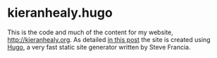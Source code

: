 # kieranhealy.hugo

This is the code and much of the content for my website, http://kieranhealy.org. As detailed [in this post](http://kieranhealy.org/blog/archives/2014/02/24/powered-by-hugo/) the site is created using [Hugo](http://hugo.spf13.com/), a very fast static site generator written by Steve Francia.

